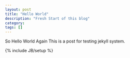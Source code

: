 ```yaml
---
layout: post
title: "Hello World"
description: "Fresh Start of this blog"
category:
tags: []
---
```


So Hello World Again
This is a post for testing jekyll system.

{% include JB/setup %}
